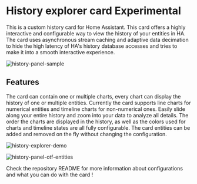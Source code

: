 # History explorer card Experimental

This is a custom history card for Home Assistant. This card offers a highly interactive and configurable way to view the history of your entities in HA. The card uses asynchronous stream caching and adaptive data decimation to hide the high latency of HA's history database accesses and tries to make it into a smooth interactive experience.

![history-panel-sample](https://user-images.githubusercontent.com/60828821/147441073-5fbdeb2e-281a-4312-84f1-1ce5c835fc3d.png)

## Features

The card can contain one or multiple charts, every chart can display the history of one or multiple entities. Currently the card supports line charts for numerical entities and timeline charts for non-numerical ones. Easily slide along your entire history and zoom into your data to analyze all details. The order the charts are displayed in the history, as well as the colors used for charts and timeline states are all fully configurable. The card entities can be added and removed on the fly without changing the configuration.

![history-explorer-demo](https://github.com/alexarch21/history-explorer-card/raw/main/images/screenshots/history-explorer-demo-480.gif)

![history-panel-otf-entities](https://github.com/alexarch21/history-explorer-card/raw/main/images/screenshots/history-panel-otf-entities.png)

Check the repository README for more information about configurations and what you can do with the card !
